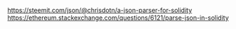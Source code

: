 https://steemit.com/json/@chrisdotn/a-json-parser-for-solidity
https://ethereum.stackexchange.com/questions/6121/parse-json-in-solidity